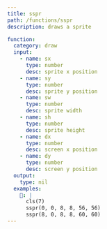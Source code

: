 ```yaml
---
title: sspr
path: /functions/sspr
description: draws a sprite

function:
  category: draw
  input:
    - name: sx
      type: number
      desc: sprite x position
    - name: sy
      type: number
      desc: sprite y position
    - name: sw
      type: number
      desc: sprite width
    - name: sh
      type: number
      desc: sprite height
    - name: dx
      type: number
      desc: screen x position
    - name: dy
      type: number
      desc: screen y position
  output:
    type: nil
  examples:
    🚫: |
      cls(7)
      sspr(0, 0, 8, 8, 56, 56)
      sspr(8, 0, 8, 8, 60, 60)
---
```

